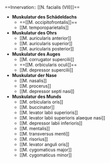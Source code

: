 ---
---
==Innervation:: [[N. facialis (VII)]]==
- **Muskulatur des Schädeldachs**
	- ==[[M. occipitofrontalis]]==
	- [[M. temporoparietalis]]
- **Muskulatur des Ohrs**
	- [[M. auricularis anterior]]
	- [[M. auricularis superior]]
	- [[M. auricularis posterior]]
- **Muskulatur des Auges**
	- [[M. corrugator supercilii]]
	- ==[[M. orbicularis oculi]]==
	- [[M. depressor supercilii]]
- **Muskulatur der Nase**
	- [[M. nasalis]]
	- [[M. procerus]]
	- [[M. depressor septi nasi]]
- **Muskulatur des Munds**
	- [[M. orbicularis oris]]
	- [[M. buccinator]]
	- [[M. levator labii superioris]]
	- [[M. levator labii superioris alaeque nasi]]
	- [[M. depressor labii inferioris]]
	- [[M. mentalis]]
	- [[M. transversus menti]]
	- [[M. risorius]]
	- [[M. levator anguli oris]]
	- [[M. cygomaticus major]]
	- [[M. cygomaticus minor]]
